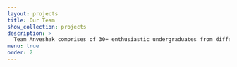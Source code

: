 ```yaml
---
layout: projects
title: Our Team
show_collection: projects
description: >
  Team Anveshak comprises of 30+ enthusiastic undergraduates from different verticals of engineering working towards development of a semi-autonomous vehicle capable of extreme terrain traversal and scientific exploration. 
menu: true
order: 2
---
```

